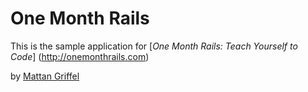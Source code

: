 # One Month Rails

This is the sample application for 
[*One Month Rails: Teach Yourself to Code*] (http://onemonthrails.com)

by [Mattan Griffel](http://mattangriffel.com)